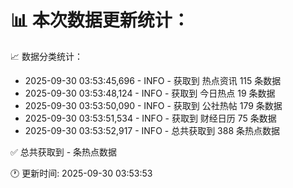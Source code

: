 📊 本次数据更新统计：
==========================

📈 数据分类统计：
- 2025-09-30 03:53:45,696 - INFO - 获取到 热点资讯 115 条数据
- 2025-09-30 03:53:48,124 - INFO - 获取到 今日热点 19 条数据
- 2025-09-30 03:53:50,090 - INFO - 获取到 公社热帖 179 条数据
- 2025-09-30 03:53:51,534 - INFO - 获取到 财经日历 75 条数据
- 2025-09-30 03:53:52,917 - INFO - 总共获取到 388 条热点数据

✅ 总共获取到 - 条热点数据

🕐 更新时间: 2025-09-30 03:53:53
